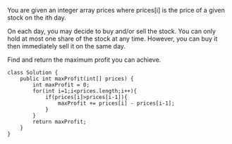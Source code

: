 You are given an integer array prices where prices[i] is the price of a given stock on the ith day.

On each day, you may decide to buy and/or sell the stock. You can only hold at most one share of the stock at any time. However, you can buy it then immediately sell it on the same day.

Find and return the maximum profit you can achieve.

```
class Solution {
    public int maxProfit(int[] prices) {
        int maxProfit = 0;
        for(int i=1;i<prices.length;i++){
            if(prices[i]>prices[i-1]){
                maxProfit += prices[i] - prices[i-1];
            }
        }
        return maxProfit;
    }
}
```

